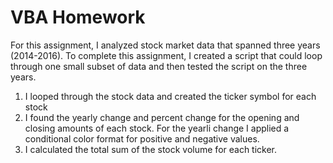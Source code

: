# VBA Homework

For this assignment, I analyzed stock market data that spanned three years (2014-2016). To complete this assignment, I created a script that could loop through one small subset of data and then tested the script on the three years. 

1. I looped through the stock data and created the ticker symbol for each stock
2. I found the yearly change and percent change for the opening and closing amounts of each stock. For the yearli change I applied a conditional color format for positive and negative values. 
3. I calculated the total sum of the stock volume for each ticker. 
